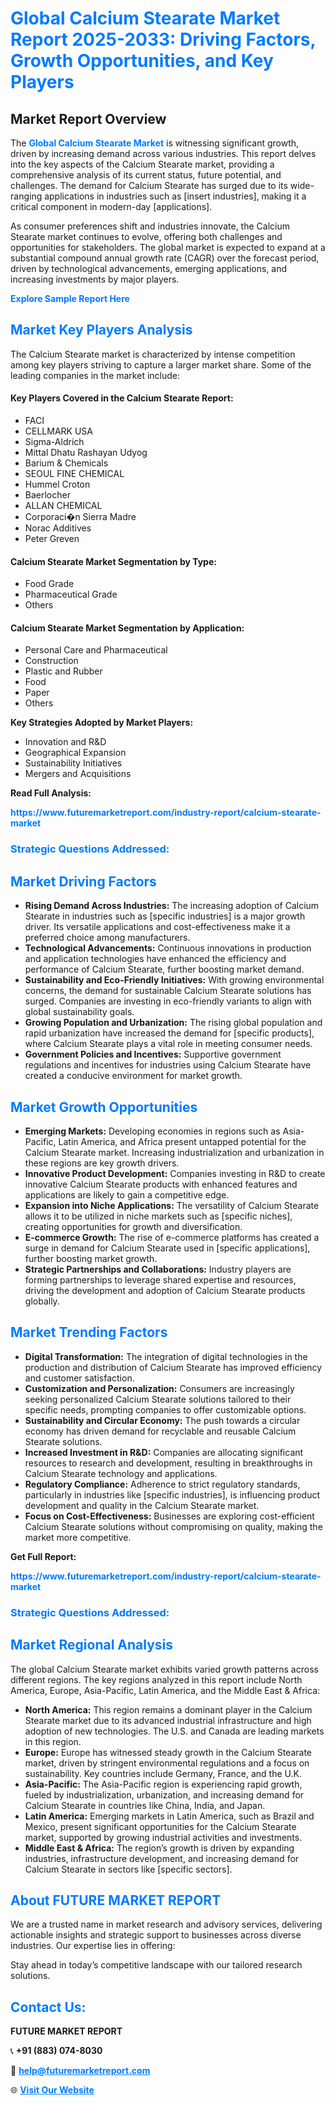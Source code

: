 <h1 style="color: #007BFF;">Global Calcium Stearate Market Report 2025-2033: Driving Factors, Growth Opportunities, and Key Players</h1>

<section id="overview">
<h2>Market Report Overview</h2>
<p>The <a href="https://www.futuremarketreport.com/industry-report/calcium-stearate-market" style="color: #007BFF; text-decoration: none;"><strong>Global Calcium Stearate Market</strong></a> is witnessing significant growth, driven by increasing demand across various industries. This report delves into the key aspects of the Calcium Stearate market, providing a comprehensive analysis of its current status, future potential, and challenges. The demand for Calcium Stearate has surged due to its wide-ranging applications in industries such as [insert industries], making it a critical component in modern-day [applications].</p>
<p>As consumer preferences shift and industries innovate, the Calcium Stearate market continues to evolve, offering both challenges and opportunities for stakeholders. The global market is expected to expand at a substantial compound annual growth rate (CAGR) over the forecast period, driven by technological advancements, emerging applications, and increasing investments by major players.</p>
</section>

<section id="overview">
<p><a href="https://www.futuremarketreport.com/request-sample/reportId=115109" style="color: #007BFF; text-decoration: none;"><strong>Explore Sample Report Here</strong></a></p>
</section>

<section id="key-players">
<h2 style="color: #007BFF;">Market Key Players Analysis</h2>
<p>The Calcium Stearate market is characterized by intense competition among key players striving to capture a larger market share. Some of the leading companies in the market include:</p>
<h4>Key Players Covered in the Calcium Stearate Report:</h4>
<ul><li>FACI</li><li>CELLMARK USA</li><li>Sigma-Aldrich</li><li>Mittal Dhatu Rashayan Udyog</li><li>Barium &amp; Chemicals</li><li>SEOUL FINE CHEMICAL</li><li>Hummel Croton</li><li>Baerlocher</li><li>ALLAN CHEMICAL</li><li>Corporaci�n Sierra Madre</li><li>Norac Additives</li><li>Peter Greven</li></ul>
<h4>Calcium Stearate Market Segmentation by Type:</h4>
<ul><li>Food Grade</li><li>Pharmaceutical Grade</li><li>Others</li></ul>

<h4>Calcium Stearate Market Segmentation by Application:</h4>
<ul><li>Personal Care and Pharmaceutical</li><li>Construction</li><li>Plastic and Rubber</li><li>Food</li><li>Paper</li><li>Others</li></ul>
<p><strong>Key Strategies Adopted by Market Players:</strong></p>
<ul>
<li>Innovation and R&D</li>
<li>Geographical Expansion</li>
<li>Sustainability Initiatives</li>
<li>Mergers and Acquisitions</li>
</ul>
</section>

<section>
<p><strong>Read Full Analysis: </strong></p><a href="https://www.futuremarketreport.com/industry-report/calcium-stearate-market" style="color: #007BFF; text-decoration: none;"><strong>https://www.futuremarketreport.com/industry-report/calcium-stearate-market</strong></a>
<h3 style="color: #007BFF;">Strategic Questions Addressed:</h3>
</section>

<section id="driving-factors">
<h2 style="color: #007BFF;">Market Driving Factors</h2>
<ul>
<li><strong>Rising Demand Across Industries:</strong> The increasing adoption of Calcium Stearate in industries such as [specific industries] is a major growth driver. Its versatile applications and cost-effectiveness make it a preferred choice among manufacturers.</li>
<li><strong>Technological Advancements:</strong> Continuous innovations in production and application technologies have enhanced the efficiency and performance of Calcium Stearate, further boosting market demand.</li>
<li><strong>Sustainability and Eco-Friendly Initiatives:</strong> With growing environmental concerns, the demand for sustainable Calcium Stearate solutions has surged. Companies are investing in eco-friendly variants to align with global sustainability goals.</li>
<li><strong>Growing Population and Urbanization:</strong> The rising global population and rapid urbanization have increased the demand for [specific products], where Calcium Stearate plays a vital role in meeting consumer needs.</li>
<li><strong>Government Policies and Incentives:</strong> Supportive government regulations and incentives for industries using Calcium Stearate have created a conducive environment for market growth.</li>
</ul>
</section>

<section id="growth-opportunities">
<h2 style="color: #007BFF;">Market Growth Opportunities</h2>
<ul>
<li><strong>Emerging Markets:</strong> Developing economies in regions such as Asia-Pacific, Latin America, and Africa present untapped potential for the Calcium Stearate market. Increasing industrialization and urbanization in these regions are key growth drivers.</li>
<li><strong>Innovative Product Development:</strong> Companies investing in R&D to create innovative Calcium Stearate products with enhanced features and applications are likely to gain a competitive edge.</li>
<li><strong>Expansion into Niche Applications:</strong> The versatility of Calcium Stearate allows it to be utilized in niche markets such as [specific niches], creating opportunities for growth and diversification.</li>
<li><strong>E-commerce Growth:</strong> The rise of e-commerce platforms has created a surge in demand for Calcium Stearate used in [specific applications], further boosting market growth.</li>
<li><strong>Strategic Partnerships and Collaborations:</strong> Industry players are forming partnerships to leverage shared expertise and resources, driving the development and adoption of Calcium Stearate products globally.</li>
</ul>
</section>

<section id="trending-factors">
<h2 style="color: #007BFF;">Market Trending Factors</h2>
<ul>
<li><strong>Digital Transformation:</strong> The integration of digital technologies in the production and distribution of Calcium Stearate has improved efficiency and customer satisfaction.</li>
<li><strong>Customization and Personalization:</strong> Consumers are increasingly seeking personalized Calcium Stearate solutions tailored to their specific needs, prompting companies to offer customizable options.</li>
<li><strong>Sustainability and Circular Economy:</strong> The push towards a circular economy has driven demand for recyclable and reusable Calcium Stearate solutions.</li>
<li><strong>Increased Investment in R&D:</strong> Companies are allocating significant resources to research and development, resulting in breakthroughs in Calcium Stearate technology and applications.</li>
<li><strong>Regulatory Compliance:</strong> Adherence to strict regulatory standards, particularly in industries like [specific industries], is influencing product development and quality in the Calcium Stearate market.</li>
<li><strong>Focus on Cost-Effectiveness:</strong> Businesses are exploring cost-efficient Calcium Stearate solutions without compromising on quality, making the market more competitive.</li>
</ul>
</section>

<section>
<p><strong>Get Full Report: </strong></p><a href="https://www.futuremarketreport.com/industry-report/calcium-stearate-market" style="color: #007BFF; text-decoration: none;"><strong>https://www.futuremarketreport.com/industry-report/calcium-stearate-market</strong></a>
<h3 style="color: #007BFF;">Strategic Questions Addressed:</h3>
</section>


<section id="regional-analysis">
<h2 style="color: #007BFF;">Market Regional Analysis</h2>
<p>The global Calcium Stearate market exhibits varied growth patterns across different regions. The key regions analyzed in this report include North America, Europe, Asia-Pacific, Latin America, and the Middle East & Africa:</p>
<ul>
<li><strong>North America:</strong> This region remains a dominant player in the Calcium Stearate market due to its advanced industrial infrastructure and high adoption of new technologies. The U.S. and Canada are leading markets in this region.</li>
<li><strong>Europe:</strong> Europe has witnessed steady growth in the Calcium Stearate market, driven by stringent environmental regulations and a focus on sustainability. Key countries include Germany, France, and the U.K.</li>
<li><strong>Asia-Pacific:</strong> The Asia-Pacific region is experiencing rapid growth, fueled by industrialization, urbanization, and increasing demand for Calcium Stearate in countries like China, India, and Japan.</li>
<li><strong>Latin America:</strong> Emerging markets in Latin America, such as Brazil and Mexico, present significant opportunities for the Calcium Stearate market, supported by growing industrial activities and investments.</li>
<li><strong>Middle East & Africa:</strong> The region’s growth is driven by expanding industries, infrastructure development, and increasing demand for Calcium Stearate in sectors like [specific sectors].</li>
</ul>
</section>

<footer>
<h2 style="color: #007BFF;">About FUTURE MARKET REPORT</h2>
<p>We are a trusted name in market research and advisory services, delivering actionable insights and strategic support to businesses across diverse industries. Our expertise lies in offering:</p>

<p>Stay ahead in today’s competitive landscape with our tailored research solutions.</p>

<h2 style="color: #007BFF;">Contact Us:</h2>
<p><strong>FUTURE MARKET REPORT</strong></p>
<p>📞 <strong>+91 (883) 074-8030</strong></p>
<p>📧 <strong><a href="mailto:help@futuremarketreport.com" style="color: #007BFF;">help@futuremarketreport.com</a></strong></p>
<p>🌐 <strong><a href="https://www.futuremarketreport.com/" style="color: #007BFF;">Visit Our Website</a></strong></p>
</footer>